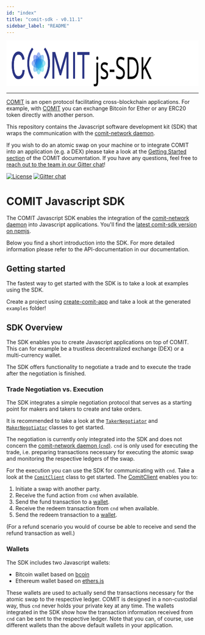 ```yaml
---
id: "index"
title: "comit-sdk - v0.11.1"
sidebar_label: "README"
---
```


<a href="https://comit.network">
  <img src="https://github.com/comit-network/comit-js-sdk/raw/master/logo.svg?sanitize=true" height="120px" />
</a>

---

[COMIT](https://comit.network) is an open protocol facilitating cross-blockchain applications.
For example, with [COMIT](https://comit.network) you can exchange Bitcoin for Ether or any ERC20 token directly with another person.

This repository contains the Javascript software development kit (SDK) that wraps the communication with the [comit-network daemon](https://github.com/comit-network/comit-rs).

If you wish to do an atomic swap on your machine or to integrate COMIT into an application (e.g. a DEX) please take a look at the [Getting Started section](https://comit.network/docs/getting-started/create-comit-app/) of the COMIT documentation.
If you have any questions, feel free to [reach out to the team in our Gitter chat](https://gitter.im/comit-network/community)!

[![License](https://img.shields.io/badge/License-Apache%202.0-blue.svg)](https://opensource.org/licenses/Apache-2.0)
[![Gitter chat](https://badges.gitter.im/gitterHQ/gitter.png)](https://gitter.im/comit-network/community)

# COMIT Javascript SDK

The COMIT Javascript SDK enables the integration of the [comit-network daemon](https://github.com/comit-network/comit-rs) into Javascript applications.
You'll find the [latest comit-sdk version on npmjs](https://www.npmjs.com/package/comit-sdk).

Below you find a short introduction into the SDK. For more detailed information please refer to the API-documentation in our documentation.

## Getting started

The fastest way to get started with the SDK is to take a look at examples using the SDK.

Create a project using [create-comit-app](https://github.com/comit-network/create-comit-app) and take a look at the generated `examples` folder! 

## SDK Overview

The SDK enables you to create Javascript applications on top of COMIT.
This can for example be a trustless decentralized exchange (DEX) or a multi-currency wallet. 

The SDK offers functionality to negotiate a trade and to execute the trade after the negotiation is finished.

### Trade Negotiation vs. Execution

The SDK integrates a simple negotiation protocol that serves as a starting point for makers and takers to create and take orders.

It is recommended to take a look at the [`TakerNegotiator`](https://github.com/comit-network/comit-js-sdk/blob/master/src/negotiation/taker_negotiator.ts) and [`MakerNegotiator`](https://github.com/comit-network/comit-js-sdk/blob/master/src/negotiation/maker_negotiator.ts) classes to get started.

The negotiation is currently only integrated into the SDK and does not concern the [comit-network daemon (`cnd`)](https://github.com/comit-network/comit-rs).
`cnd` is only used for executing the trade, i.e. preparing transactions necessary for executing the atomic swap and monitoring the respective ledgers of the swap. 

For the execution you can use the SDK for communicating with `cnd`. 
Take a look at the [`ComitClient`](https://github.com/comit-network/comit-js-sdk/blob/master/src/comitClient.ts) class to get started. 
The [ComitClient](https://github.com/comit-network/comit-js-sdk/blob/master/src/comitClient.ts) enables you to:

1. Initiate a swap with another party.
2. Receive the fund action from `cnd` when available.
3. Send the fund transaction to a [wallet](#wallets).
4. Receive the redeem transaction from `cnd` when available.
5. Send the redeem transaction to a [wallet](#wallets).

(For a refund scenario you would of course be able to receive and send the refund transaction as well.)

### Wallets

The SDK includes two Javascript wallets:

* Bitcoin wallet based on [bcoin](https://github.com/bcoin-org/bcoin)
* Ethereum wallet based on [ethers.js](https://github.com/ethers-io/ethers.js/)

These wallets are used to actually send the transactions necessary for the atomic swap to the respective ledger.
COMIT is designed in a non-custodial way, thus `cnd` never holds your private key at any time.
The wallets integrated in the SDK show how the transaction information received from `cnd` can be sent to the respective ledger.
Note that you can, of course, use different wallets than the above default wallets in your application.
